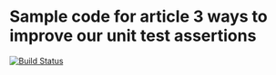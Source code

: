 # Sample code for article 3 ways to improve our unit test assertions

[![Build Status](https://travis-ci.org/JuanMorenoDeveloper/3-ways-to-improve-our-unit-test-assertions.svg?branch=master)](https://travis-ci.org/JuanMorenoDeveloper/3-ways-to-improve-our-unit-test-assertions)